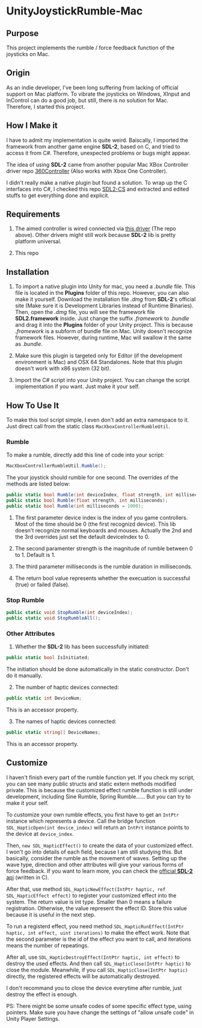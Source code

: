 # UnityJoystickRumble-Mac

## Purpose
This project implements the rumble / force feedback function of the joysticks on Mac.

## Origin
As an indie developer, I've been long suffering from lacking of official support on Mac platform. To vibrate the joysticks on Windows, XInput and InControl can do a good job, but still, there is no solution for Mac. Therefore, I started this project.

## How I Make it
I have to admit my implementation is quite weird. Baiscally, I imported the framework from another game engine __SDL-2__, based on C, and tried to access it from C#. Therefore, unexpected problems or bugs might appear.

The idea of using __SDL-2__ came from another popular Mac XBox Controller driver repo [360Controller](https://github.com/360Controller/360Controller) (Also works with Xbox One Controller).

I didn't really make a native plugin but found a solution. To wrap up the C interfaces into C#, I checked this repo [SDL2-CS](https://github.com/flibitijibibo/SDL2-CS) and extracted and edited stuffs to get everything done and explicit.

## Requirements
1. The aimed controller is wired connected via [this driver](https://github.com/360Controller/360Controller) (The repo above). Other drivers might still work because __SDL-2__ lib is pretty platform universal.

2. This repo

## Installation
1. To import a native plugin into Unity for mac, you need a *.bundle* file. This file is located in the __Plugins__ folder of this repo. However, you can also make it yourself. Download the installation file *.dmg* from __SDL-2__'s official site (Make sure it is Development Libraries instead of Runtime Binaries). Then, open the *.dmg* file, you will see the framework file __SDL2.framework__ inside. Just change the suffix *.framework* to *.bundle* and drag it into the __Plugins__ folder of your Unity project. This is because *.framework* is a subform of bundle file on Mac. Unity doesn't recognize framework files. However, during runtime, Mac will swallow it the same as *.bundle*.

2. Make sure this plugin is targeted only for Editor (if the development environment is Mac) and OSX 64 Standalones. Note that this plugin doesn't work with x86 system (32 bit).

3. Import the C# script into your Unity project. You can change the script implementation if you want. Just make it your self.

## How To Use It
To make this tool script simple, I even don't add an extra namespace to it. Just direct call from the static class `MacXboxControllerRumbleUtil`.

### Rumble
To make a rumble, directly add this line of code into your script:

```csharp
MacXboxControllerRumbleUtil.Rumble();
```

The your joystick should rumble for one second. The overrides of the methods are listed below:

```csharp
public static bool Rumble(int deviceIndex, float strength, int milliseconds);
public static bool Rumble(float strength, int milliseconds);
public static bool Rumble(int milliseconds = 1000);
```

1. The first parameter device index is the index of you game controllers. Most of the time should be 0 (the first recognizd device). This lib doesn't recognize normal keyboards and mouses. Actually the 2nd and the 3rd overrides just set the default deviceIndex to 0.

2. The second paramenter strength is the magnitude of rumble between 0 to 1. Default is 1.

3. The third parameter milliseconds is the rumble duration in milliseconds.

4. The return bool value represents whether the execuation is successful (true) or failed (false).

### Stop Rumble

```csharp
public static void StopRumble(int deviceIndex);
public static void StopRumbleAll();
```

### Other Attributes
1. Whether the __SDL-2__ lib has been successfully initiated:

```csharp
public static bool IsInitiated;
```

The initiation should be done automatically in the static constructor. Don't do it manually.

2. The number of haptic devices connected:

```csharp
public static int DeviceNum;
```

This is an accessor property.

3. The names of haptic devices connected:

```csharp
public static string[] DeviceNames;
```

This is an accessor property.

## Customize

I haven't finish every part of the rumble function yet. If you check my script, you can see many public structs and static extern methods modified private. This is because the customized effect rumble function is still under development, including Sine Rumble, Spring Rumble...... But you can try to make it your self.

To customize your own rumble effects, you first have to get an `IntPtr` instance which represents a device. Call the bridge function `SDL_HapticOpen(int device_index)` will return an `IntPrt` instance points to the device at `device_index`.

Then, `new SDL_HapticEffect()` to create the data of your customized effect. I won't go into details of each field, because I am still studying this. But basically, consider the rumble as the movement of waves. Setting up the wave type, direction and other attributes will give your various forms of force feedback. If you want to learn more, you can check the [official __SDL-2__ api](http://wiki.libsdl.org/CategoryForceFeedback) (written in C).

After that, use method `SDL_HapticNewEffect(IntPtr haptic, ref SDL_HapticEffect effect)` to register your customized effect into the system. The return value is int type. Smaller than 0 means a failure registration. Otherwise, the value represent the effect ID. Store this value because it is useful in the next step.

To run a registerd effect, you need method `SDL_HapticRunEffect(IntPtr haptic, int effect, uint iterations)` to make the effect work. Note that the second parameter is the id of the effect you want to call, and iterations means the number of repeatings.

After all, use `SDL_HapticDestroyEffect(IntPtr haptic, int effect)` to destroy the used effects. And then call `SDL_HapticClose(IntPtr haptic)` to close the module. Meanwhile, if you call `SDL_HapticClose(IntPtr haptic)` directly, the registered effects will be automatically destroyed.

I don't recommand you to close the device everytime after rumble, just destroy the effect is enough.

PS: There might be some unsafe codes of some specific effect type, using pointers. Make sure you have change the settings of "allow unsafe code" in Unity Player Settings.